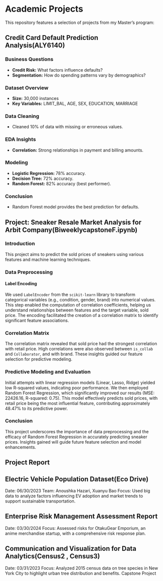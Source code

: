 # Academic Projects
This repository features a selection of projects from my Master’s program:

## Credit Card Default Prediction Analysis(ALY6140)

### Business Questions
- **Credit Risk:** What factors influence defaults?
- **Segmentation:** How do spending patterns vary by demographics?
### Dataset Overview
- **Size:** 30,000 instances
- **Key Variables:** LIMIT_BAL, AGE, SEX, EDUCATION, MARRIAGE
### Data Cleaning
- Cleaned 10% of data with missing or erroneous values.
### EDA Insights
- **Correlation:** Strong relationships in payment and billing amounts.
### Modeling
- **Logistic Regression:** 78% accuracy.
- **Decision Tree:** 72% accuracy.
- **Random Forest:** 82% accuracy (best performer).

### Conclusion
- Random Forest model provides the best prediction for defaults.

## Project: Sneaker Resale Market Analysis for Arbit Company(BiweeklycapstoneF.ipynb)

### Introduction
This project aims to predict the sold prices of sneakers using various features and machine learning techniques.

### Data Preprocessing

#### Label Encoding
We used `LabelEncoder` from the `scikit-learn` library to transform categorical variables (e.g., condition, gender, brand) into numerical values. This step enabled the computation of correlation coefficients, helping us understand relationships between features and the target variable, sold price. The encoding facilitated the creation of a correlation matrix to identify significant feature associations.

### Correlation Matrix
The correlation matrix revealed that sold price had the strongest correlation with retail price. High correlations were also observed between `is_collab` and `Collaborator`, and with brand. These insights guided our feature selection for predictive modeling.

### Predictive Modeling and Evaluation
Initial attempts with linear regression models (Linear, Lasso, Ridge) yielded low R-squared values, indicating poor performance. We then employed Random Forest Regression, which significantly improved our results (MSE: 22426.16, R-squared: 0.75). This model effectively predicts sold prices, with retail price being the most influential feature, contributing approximately 48.47% to its predictive power.

### Conclusion
This project underscores the importance of data preprocessing and the efficacy of Random Forest Regression in accurately predicting sneaker prices. Insights gained will guide future feature selection and model enhancements.


## Project Report
## Electric Vehicle Population Dataset(Eco Drive)
Date: 06/30/2023
Team: Anoushka Hazari, Xuanyu Bao
Focus: Used big data to analyze factors influencing EV adoption and market trends to support sustainable transportation.

## Enterprise Risk Management Assessment Report

Date: 03/30/2024
Focus: Assessed risks for OtakuGear Emporium, an anime merchandise startup, with a comprehensive risk response plan.

## Communication and Visualization for Data Analytics(Census2 , Census3)

Date: 03/31/2023
Focus: Analyzed 2015 census data on tree species in New York City to highlight urban tree distribution and benefits.
Capstone Project

